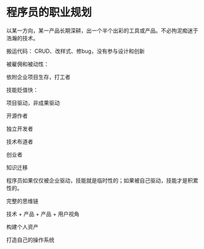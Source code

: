 # 程序员的职业规划

以某一方向，某一产品长期深耕，出一个半个出彩的工具或产品。不必拘泥痴迷于浩瀚的技术。

搬运代码：
CRUD、改样式、修bug，没有参与设计和创新

被雇佣和被动性：

依附企业项目生存，打工者

技能贬值快：

项目驱动，非成果驱动


开源作者

独立开发者

技术布道者

创业者


知识迁移


程序员如果仅仅被企业驱动，技能就是临时性的；如果被自己驱动，技能才是积累性的。


完整的思维链

技术 + 产品 + 产品 + 用户视角

构建个人资产

打造自己的操作系统

